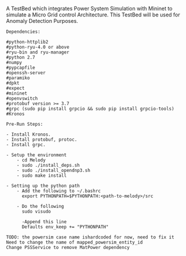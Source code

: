 A TestBed which integrates Power System Simulation with Mininet to simulate a
Micro Grid control Architecture. This TestBed will be used for 
Anomaly Detection Purposes.

```
Dependencies:

#python-httplib2
#python-ryu-4.0 or above
#ryu-bin and ryu-manager
#python 2.7
#numpy
#pypcapfile
#openssh-server
#paramiko
#dpkt
#expect 
#mininet
#openvswitch
#protobuf version >= 3.7
#grpc (sudo pip install grpcio && sudo pip install grpcio-tools)
#Kronos
```

```
Pre-Run Steps:

- Install Kronos.
- Install protobuf, protoc.
- Install grpc.

- Setup the environment
    - cd Melody
    - sudo ./install_deps.sh
    - sudo ./install_opendnp3.sh
    - sudo make install

- Setting up the python path
    - Add the following to ~/.bashrc
      export PYTHONPATH=$PYTHONPATH:<path-to-melody>/src

    - Do the following
      sudo visudo
      
      -Append this line
      Defaults env_keep += "PYTHONPATH"

```

```
TODO: the powersim case name ishardcoded for now, need to fix it
Need to change the name of mapped_powersim_entity_id
Change PSSService to remove MatPower dependency

```